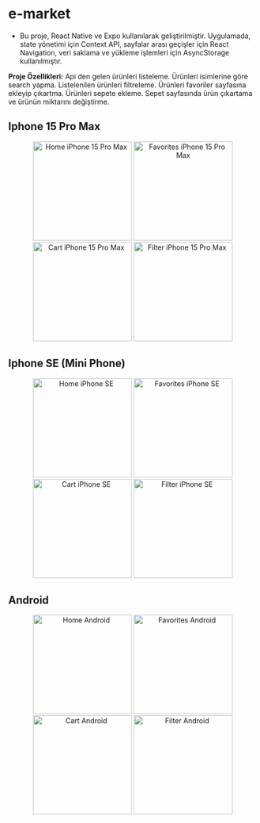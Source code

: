 # e-market

- Bu proje, React Native ve Expo kullanılarak geliştirilmiştir. Uygulamada, state yönetimi için Context API, sayfalar arası geçişler için React Navigation, veri saklama ve yükleme işlemleri için AsyncStorage kullanılmıştır.

**Proje Özellikleri:** Api den gelen ürünleri listeleme. Ürünleri isimlerine göre search yapma. Listelenilen ürünleri filtreleme. Ürünleri favoriler sayfasına ekleyip çıkartma. Ürünleri sepete ekleme. Sepet sayfasında ürün çıkartama ve ürünün miktarını değiştirme. 

## Iphone 15 Pro Max

<p align="center">
  <img src="./screenshots/Iphone 15 Pro Max/home.png" alt="Home iPhone 15 Pro Max" width="200"/>
  <img src="./screenshots/Iphone 15 Pro Max/favorite.png" alt="Favorites iPhone 15 Pro Max" width="200"/>
  <img src="./screenshots/Iphone 15 Pro Max/cart.png" alt="Cart iPhone 15 Pro Max" width="200"/>
  <img src="./screenshots/Iphone 15 Pro Max/filter.png" alt="Filter iPhone 15 Pro Max" width="200"/>
</p>

## Iphone SE (Mini Phone)

<p align="center">
  <img src="./screenshots/Iphone SE/home.png" alt="Home iPhone SE" width="200"/>
  <img src="./screenshots/Iphone SE/favorite.png" alt="Favorites iPhone SE" width="200"/>
  <img src="./screenshots/Iphone SE/cart.png" alt="Cart iPhone SE" width="200"/>
  <img src="./screenshots/Iphone SE/filter.png" alt="Filter iPhone SE" width="200"/>
</p>

## Android

<p align="center">
  <img src="./screenshots/Android//home.png" alt="Home Android" width="200"/>
  <img src="./screenshots/Android/favorite.png" alt="Favorites Android" width="200"/>
  <img src="./screenshots/Android/cart.png" alt="Cart Android" width="200"/>
  <img src="./screenshots/Android/filter.png" alt="Filter Android" width="200"/>
</p>


